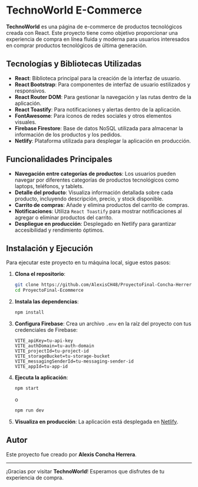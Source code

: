 # TechnoWorld E-Commerce

**TechnoWorld** es una página de e-commerce de productos tecnológicos creada con React. Este proyecto tiene como objetivo proporcionar una experiencia de compra en línea fluida y moderna para usuarios interesados en comprar productos tecnológicos de última generación.

## Tecnologías y Bibliotecas Utilizadas

- **React**: Biblioteca principal para la creación de la interfaz de usuario.
- **React Bootstrap**: Para componentes de interfaz de usuario estilizados y responsivos.
- **React Router DOM**: Para gestionar la navegación y las rutas dentro de la aplicación.
- **React Toastify**: Para notificaciones y alertas dentro de la aplicación.
- **FontAwesome**: Para íconos de redes sociales y otros elementos visuales.
- **Firebase Firestore**: Base de datos NoSQL utilizada para almacenar la información de los productos y los pedidos.
- **Netlify**: Plataforma utilizada para desplegar la aplicación en producción.

## Funcionalidades Principales

- **Navegación entre categorías de productos**: Los usuarios pueden navegar por diferentes categorías de productos tecnológicos como laptops, teléfonos, y tablets.
- **Detalle del producto**: Visualiza información detallada sobre cada producto, incluyendo descripción, precio, y stock disponible.
- **Carrito de compras**: Añade y elimina productos del carrito de compras.
- **Notificaciones**: Utiliza `React Toastify` para mostrar notificaciones al agregar o eliminar productos del carrito.
- **Despliegue en producción**: Desplegado en Netlify para garantizar accesibilidad y rendimiento óptimos.

## Instalación y Ejecución

Para ejecutar este proyecto en tu máquina local, sigue estos pasos:

1. **Clona el repositorio**:
    ```sh
    git clone https://github.com/AlexisCH48/ProyectoFinal-Concha-Herrera.git
    cd ProyectoFinal-Ecommerce
    ```

2. **Instala las dependencias**:
    ```sh
    npm install
    ```

3. **Configura Firebase**:
    Crea un archivo `.env` en la raíz del proyecto con tus credenciales de Firebase:
    ```
    VITE_apiKey=tu-api-key
    VITE_authDomain=tu-auth-domain
    VITE_projectId=tu-project-id
    VITE_storageBucket=tu-storage-bucket
    VITE_messagingSenderId=tu-messaging-sender-id
    VITE_appId=tu-app-id
    ```

4. **Ejecuta la aplicación**:
    ```sh
    npm start
    ```
    o
    ```sh
    npm run dev
    ```

5. **Visualiza en producción**:
    La aplicación está desplegada en [Netlify](https://tu-nombre-de-netlify.netlify.app).

## Autor

Este proyecto fue creado por **Alexis Concha Herrera**.

---

¡Gracias por visitar **TechnoWorld**! Esperamos que disfrutes de tu experiencia de compra.
